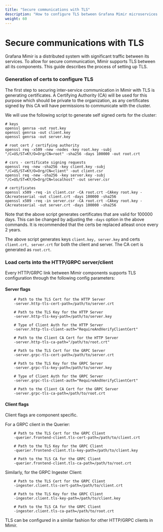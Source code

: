```yaml
---
title: "Secure communications with TLS"
description: "How to configure TLS between Grafana Mimir microservices."
weight: 60
---
```


# Secure communications with TLS

Grafana Mimir is a distributed system with significant traffic between its services.
To allow for secure communication, Mimir supports TLS between all its
components. This guide describes the process of setting up TLS.

### Generation of certs to configure TLS

The first step to securing inter-service communication in Mimir with TLS is
generating certificates. A Certifying Authority (CA) will be used for this
purpose which should be private to the organization, as any certificates signed
by this CA will have permissions to communicate with the cluster.

We will use the following script to generate self signed certs for the cluster:

```
# keys
openssl genrsa -out root.key
openssl genrsa -out client.key
openssl genrsa -out server.key

# root cert / certifying authority
openssl req -x509 -new -nodes -key root.key -subj "/C=US/ST=KY/O=Org/CN=root" -sha256 -days 100000 -out root.crt

# csrs - certificate signing requests
openssl req -new -sha256 -key client.key -subj "/C=US/ST=KY/O=Org/CN=client" -out client.csr
openssl req -new -sha256 -key server.key -subj "/C=US/ST=KY/O=Org/CN=localhost" -out server.csr

# certificates
openssl x509 -req -in client.csr -CA root.crt -CAkey root.key -CAcreateserial -out client.crt -days 100000 -sha256
openssl x509 -req -in server.csr -CA root.crt -CAkey root.key -CAcreateserial -out server.crt -days 100000 -sha256
```

Note that the above script generates certificates that are valid for 100000 days.
This can be changed by adjusting the `-days` option in the above commands.
It is recommended that the certs be replaced atleast once every 2 years.

The above script generates keys `client.key, server.key` and certs
`client.crt, server.crt` for both the client and server. The CA cert is
generated as `root.crt`.

### Load certs into the HTTP/GRPC server/client

Every HTTP/GRPC link between Mimir components supports TLS configuration
through the following config parameters:

#### Server flags

```
    # Path to the TLS Cert for the HTTP Server
    -server.http-tls-cert-path=/path/to/server.crt

    # Path to the TLS Key for the HTTP Server
    -server.http-tls-key-path=/path/to/server.key

    # Type of Client Auth for the HTTP Server
    -server.http-tls-client-auth="RequireAndVerifyClientCert"

    # Path to the Client CA Cert for the HTTP Server
    -server.http-tls-ca-path="/path/to/root.crt"

    # Path to the TLS Cert for the GRPC Server
    -server.grpc-tls-cert-path=/path/to/server.crt

    # Path to the TLS Key for the GRPC Server
    -server.grpc-tls-key-path=/path/to/server.key

    # Type of Client Auth for the GRPC Server
    -server.grpc-tls-client-auth="RequireAndVerifyClientCert"

    # Path to the Client CA Cert for the GRPC Server
    -server.grpc-tls-ca-path=/path/to/root.crt
```

#### Client flags

Client flags are component specific.

For a GRPC client in the Querier:

```
    # Path to the TLS Cert for the GRPC Client
    -querier.frontend-client.tls-cert-path=/path/to/client.crt

    # Path to the TLS Key for the GRPC Client
    -querier.frontend-client.tls-key-path=/path/to/client.key

    # Path to the TLS CA for the GRPC Client
    -querier.frontend-client.tls-ca-path=/path/to/root.crt
```

Similarly, for the GRPC Ingester Client:

```
    # Path to the TLS Cert for the GRPC Client
    -ingester.client.tls-cert-path=/path/to/client.crt

    # Path to the TLS Key for the GRPC Client
    -ingester.client.tls-key-path=/path/to/client.key

    # Path to the TLS CA for the GRPC Client
    -ingester.client.tls-ca-path=/path/to/root.crt
```

TLS can be configured in a similar fashion for other HTTP/GRPC clients in Mimir.
